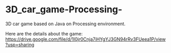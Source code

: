 # 3D_car_game-Processing-
3D car game based on Java on Processing environment.

Here are the details about the game:
https://drive.google.com/file/d/1I0jr0Cnja7iHYgYJ3GN94rRv3FUeea1P/view?usp=sharing

